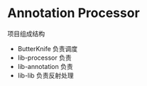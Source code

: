 # Annotation Processor

项目组成结构
* ButterKnife 负责调度
* lib-processor 负责
* lib-annotation 负责
* lib-lib 负责反射处理